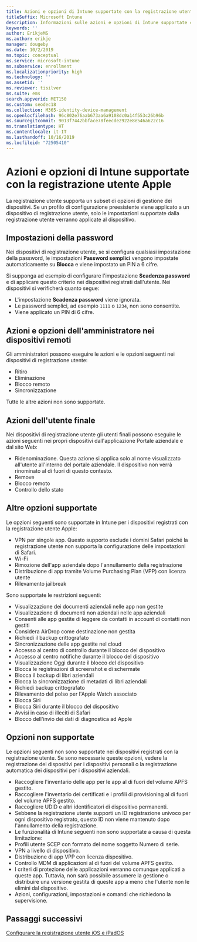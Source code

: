```yaml
---
title: Azioni e opzioni di Intune supportate con la registrazione utente Apple
titleSuffix: Microsoft Intune
description: Informazioni sulle azioni e opzioni di Intune supportate con la registrazione utente Apple
keywords: ''
author: ErikjeMS
ms.author: erikje
manager: dougeby
ms.date: 10/2/2019
ms.topic: conceptual
ms.service: microsoft-intune
ms.subservice: enrollment
ms.localizationpriority: high
ms.technology: ''
ms.assetid: ''
ms.reviewer: tisilver
ms.suite: ems
search.appverid: MET150
ms.custom: seodec18
ms.collection: M365-identity-device-management
ms.openlocfilehash: 96c802e76aab673aa6a9108dc0a14f553c26b96b
ms.sourcegitcommit: 9013f7442bbface78feecde2922e8e546a622c16
ms.translationtype: HT
ms.contentlocale: it-IT
ms.lasthandoff: 10/16/2019
ms.locfileid: "72505410"
---
```

# <a name="intune-actions-and-options-supported-with-apple-user-enrollment"></a>Azioni e opzioni di Intune supportate con la registrazione utente Apple

La registrazione utente supporta un subset di opzioni di gestione dei dispositivi. Se un profilo di configurazione preesistente viene applicato a un dispositivo di registrazione utente, solo le impostazioni supportate dalla registrazione utente verranno applicate al dispositivo.

## <a name="password-settings"></a>Impostazioni della password

Nei dispositivi di registrazione utente, se si configura qualsiasi impostazione della password, le impostazioni **Password semplici** vengono impostate automaticamente su **Blocca** e viene impostato un PIN a 6 cifre.

Si supponga ad esempio di configurare l'impostazione **Scadenza password** e di applicare questo criterio nei dispositivi registrati dall'utente. Nei dispositivi si verificherà quanto segue:
- L'impostazione **Scadenza password** viene ignorata.
- Le password semplici, ad esempio `1111` o `1234`, non sono consentite.
- Viene applicato un PIN di 6 cifre.

## <a name="administrator-remote-device-actions-and-options"></a>Azioni e opzioni dell'amministratore nei dispositivi remoti
Gli amministratori possono eseguire le azioni e le opzioni seguenti nei dispositivi di registrazione utente:
- Ritiro
- Eliminazione
- Blocco remoto
- Sincronizzazione

Tutte le altre azioni non sono supportate.

## <a name="end-user-actions"></a>Azioni dell'utente finale
Nei dispositivi di registrazione utente gli utenti finali possono eseguire le azioni seguenti nei propri dispositivi dall'applicazione Portale aziendale e dal sito Web:
- Ridenominazione. Questa azione si applica solo al nome visualizzato all'utente all'interno del portale aziendale. Il dispositivo non verrà rinominato al di fuori di questo contesto.
- Remove
- Blocco remoto
- Controllo dello stato

## <a name="other-supported-options"></a>Altre opzioni supportate

Le opzioni seguenti sono supportate in Intune per i dispositivi registrati con la registrazione utente Apple:
- VPN per singole app. Questo supporto esclude i domini Safari poiché la registrazione utente non supporta la configurazione delle impostazioni di Safari.
- Wi-Fi 
- Rimozione dell'app aziendale dopo l'annullamento della registrazione
- Distribuzione di app tramite Volume Purchasing Plan (VPP) con licenza utente
- Rilevamento jailbreak

Sono supportate le restrizioni seguenti:
- Visualizzazione dei documenti aziendali nelle app non gestite
- Visualizzazione di documenti non aziendali nelle app aziendali
- Consenti alle app gestite di leggere da contatti in account di contatti non gestiti
- Considera AirDrop come destinazione non gestita
- Richiedi il backup crittografato
- Sincronizzazione delle app gestite nel cloud
- Accesso al centro di controllo durante il blocco del dispositivo
- Accesso al centro notifiche durante il blocco del dispositivo
- Visualizzazione Oggi durante il blocco del dispositivo
- Blocca le registrazioni di screenshot e di schermate
- Blocca il backup di libri aziendali
- Blocca la sincronizzazione di metadati di libri aziendali
- Richiedi backup crittografato
- Rilevamento del polso per l'Apple Watch associato
- Blocca Siri
- Blocca Siri durante il blocco del dispositivo
- Avvisi in caso di illeciti di Safari
- Blocco dell'invio dei dati di diagnostica ad Apple


## <a name="options-not-supported"></a>Opzioni non supportate
Le opzioni seguenti non sono supportate nei dispositivi registrati con la registrazione utente. Se sono necessarie queste opzioni, vedere la registrazione dei dispositivi per i dispositivi personali o la registrazione automatica dei dispositivi per i dispositivi aziendali.
- Raccogliere l'inventario delle app per le app al di fuori del volume APFS gestito.
- Raccogliere l'inventario dei certificati e i profili di provisioning al di fuori del volume APFS gestito.
- Raccogliere UDID e altri identificatori di dispositivo permanenti.
- Sebbene la registrazione utente supporti un ID registrazione univoco per ogni dispositivo registrato, questo ID non viene mantenuto dopo l'annullamento della registrazione.
- Le funzionalità di Intune seguenti non sono supportate a causa di questa limitazione:
- Profili utente SCEP con formato del nome soggetto Numero di serie.
- VPN a livello di dispositivo.
- Distribuzione di app VPP con licenza dispositivo.
- Controllo MDM di applicazioni al di fuori del volume APFS gestito.
- I criteri di protezione delle applicazioni verranno comunque applicati a queste app. Tuttavia, non sarà possibile assumere la gestione o distribuire una versione gestita di queste app a meno che l'utente non le elimini dal dispositivo.
- Azioni, configurazioni, impostazioni e comandi che richiedono la supervisione. 

## <a name="next-steps"></a>Passaggi successivi

[Configurare la registrazione utente iOS e iPadOS](ios-user-enrollment.md)